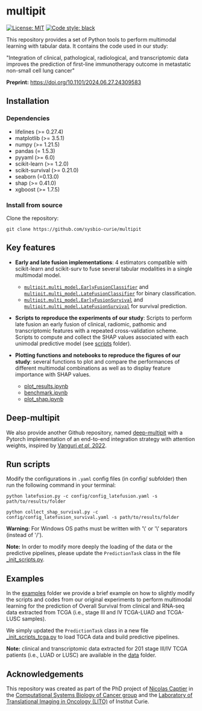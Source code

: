 # multipit

[![License: MIT](https://img.shields.io/badge/License-MIT-yellow.svg)](https://opensource.org/licenses/MIT)
[![Code style: black](https://img.shields.io/badge/code%20style-black-000000.svg)](https://github.com/psf/black)

This repository provides a set of Python tools to perform multimodal learning with tabular data. It contains the code used in our study: 

"Integration of clinical, pathological, radiological, and transcriptomic data improves the prediction of first-line immunotherapy outcome in metastatic non-small cell lung cancer"

**Preprint:** https://doi.org/10.1101/2024.06.27.24309583

## Installation
### Dependencies
- lifelines (>= 0.27.4)
- matplotlib (>= 3.5.1)
- numpy (>= 1.21.5)
- pandas (= 1.5.3)
- pyyaml (>= 6.0)
- scikit-learn (>= 1.2.0)
- scikit-survival (>= 0.21.0)
- seaborn (=0.13.0)
- shap (>= 0.41.0)
- xgboost (>= 1.7.5)
### Install from source
Clone the repository:
```
git clone https://github.com/sysbio-curie/multipit
```

## Key features
* **Early and late fusion implementations**: 4 estimators compatible with scikit-learn and scikit-surv to fuse several tabular modalities in a single multimodal model.
  * [`multipit.multi_model.EarlyFusionClassifier`](multipit/multi_model/earlyfusion.py) and [`multipit.multi_model.LateFusionClassifier`](multipit/multi_model/latefusion.py) for binary classification.
  * [`multipit.multi_model.EarlyFusionSurvival`](multipit/multi_model/earlyfusion.py) and [`multipit.multi_model.LateFusionSurvival`](multipit/multi_model/latefusion.py) for survival prediction.
   

* **Scripts to reproduce the experiments of our study**: Scripts to perform late fusion an early fusion of clinical, radiomic, pathomic and transcriptomic features with a repeated cross-validation scheme. Scripts to compute and collect the SHAP values associated with each unimodal predictive model (see [scripts](scripts) folder).
   

* **Plotting functions and notebooks to reproduce the figures of our study**: several functions to plot and compare the performances of different multimodal combinations as well as to display feature importance with SHAP values.
  * [plot_results.ipynb](notebooks/plot_results.ipynb) 
  * [benchmark.ipynb](notebooks/benchmark.ipynb)
  * [plot_shap.ipynb](notebooks/plot_shap.ipynb)

## Deep-multipit

We also provide another Github repository, named [deep-multipit](https://github.com/sysbio-curie/deep-multipit) with a Pytorch implementation of an end-to-end integration strategy with attention weights, inspired by [Vanguri *et al*, 2022](https://www.nature.com/articles/s43018-022-00416-8).

## Run scripts

Modify the configurations in `.yaml` config files (in config/ subfolder) then run the following command in your terminal:

```
python latefusion.py -c config/config_latefusion.yaml -s path/to/results/folder
```

````
python collect_shap_survival.py -c config/config_latefusion_survival.yaml -s path/to/results/folder
````

**Warning:** For Windows OS paths must be written with '\\' or '\\\' separators (instead of '/').

**Note:** In order to modify more deeply the loading of the data or the predictive pipelines, please update the `PredictionTask` class in the file [_init_scripts.py](scripts/_init_scripts.py). 

## Examples
In the [examples](examples) folder we provide a brief example on how to slightly modify the scripts and codes from our original experiments to perform multimodal learning for the prediction of Overall Survival from clinical and RNA-seq data extracted from TCGA (i.e., stage III and IV TCGA-LUAD and TCGA-LUSC samples).   

We simply updated the `PredictionTask` class in a new file [_init_scripts_tcga.py](examples/tcga_lung/_init_scripts_tcga.py) to load TGCA data and build predictive pipelines.

**Note:** clinical and transcriptomic data extracted for 201 stage III/IV TCGA patients (i.e., LUAD or LUSC) are available in the [data](data) folder.
## Acknowledgements

This repository was created as part of the PhD project of [Nicolas Captier](https://ncaptier.github.io/) in the [Computational Systems Biology of Cancer group](https://institut-curie.org/team/barillot) and the [Laboratory of Translational Imaging in Oncology (LITO)](https://www.lito-web.fr/en/) of Institut Curie.
